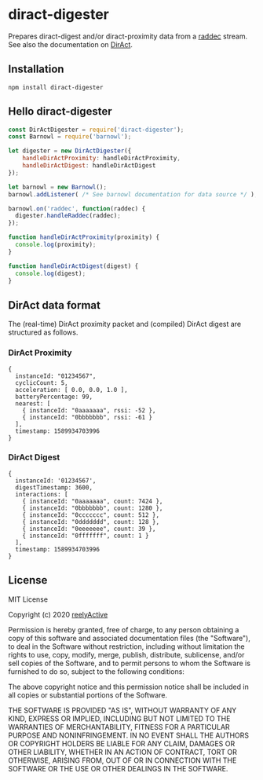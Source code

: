 diract-digester
===============

Prepares diract-digest and/or diract-proximity data from a [raddec](https://github.com/reelyactive/raddec) stream.  See also the documentation on [DirAct](https://reelyactive.github,io/diract/).


Installation
------------

    npm install diract-digester


Hello diract-digester
---------------------

```javascript
const DirActDigester = require('diract-digester');
const Barnowl = require('barnowl');

let digester = new DirActDigester({
    handleDirActProximity: handleDirActProximity,
    handleDirActDigest: handleDirActDigest
});

let barnowl = new Barnowl();
barnowl.addListener( /* See barnowl documentation for data source */ );

barnowl.on('raddec', function(raddec) {
  digester.handleRaddec(raddec);
});

function handleDirActProximity(proximity) {
  console.log(proximity);
}

function handleDirActDigest(digest) {
  console.log(digest);
}
```


DirAct data format
------------------

The (real-time) DirAct proximity packet and (compiled) DirAct digest are structured as follows.

### DirAct Proximity

    {
      instanceId: "01234567",
      cyclicCount: 5,
      acceleration: [ 0.0, 0.0, 1.0 ],
      batteryPercentage: 99,
      nearest: [
        { instanceId: "0aaaaaaa", rssi: -52 },
        { instanceId: "0bbbbbbb", rssi: -61 }
      ],
      timestamp: 1589934703996
    }


### DirAct Digest

    {
      instanceId: '01234567',
      digestTimestamp: 3600,
      interactions: [
        { instanceId: "0aaaaaaa", count: 7424 },
        { instanceId: "0bbbbbbb", count: 1280 },
        { instanceId: "0ccccccc", count: 512 },
        { instanceId: "0ddddddd", count: 128 },
        { instanceId: "0eeeeeee", count: 39 },
        { instanceId: "0fffffff", count: 1 }
      ],
      timestamp: 1589934703996
    }


License
-------

MIT License

Copyright (c) 2020 [reelyActive](https://www.reelyactive.com)

Permission is hereby granted, free of charge, to any person obtaining a copy of this software and associated documentation files (the "Software"), to deal in the Software without restriction, including without limitation the rights to use, copy, modify, merge, publish, distribute, sublicense, and/or sell copies of the Software, and to permit persons to whom the Software is furnished to do so, subject to the following conditions:

The above copyright notice and this permission notice shall be included in all copies or substantial portions of the Software.

THE SOFTWARE IS PROVIDED "AS IS", WITHOUT WARRANTY OF ANY KIND, EXPRESS OR
IMPLIED, INCLUDING BUT NOT LIMITED TO THE WARRANTIES OF MERCHANTABILITY,
FITNESS FOR A PARTICULAR PURPOSE AND NONINFRINGEMENT. IN NO EVENT SHALL THE
AUTHORS OR COPYRIGHT HOLDERS BE LIABLE FOR ANY CLAIM, DAMAGES OR OTHER
LIABILITY, WHETHER IN AN ACTION OF CONTRACT, TORT OR OTHERWISE, ARISING FROM,
OUT OF OR IN CONNECTION WITH THE SOFTWARE OR THE USE OR OTHER DEALINGS IN
THE SOFTWARE.